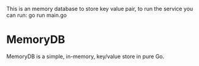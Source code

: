 This is an memory database to store key value pair, to run the service you can run: go run main.go
# MemoryDB
MemoryDB is a simple, in-memory, key/value store in pure Go.

